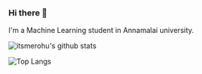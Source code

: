 ### Hi there 👋

I'm a Machine Learning student in Annamalai university.



![itsmerohu's github stats](https://github-readme-stats.vercel.app/api?username=itsmerohu&show_icons=true&theme=cobalt)

![Top Langs](https://github-readme-stats.vercel.app/api/top-langs/?username=itsmerohu&show_icons=true&theme=cobalt)
